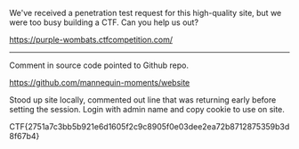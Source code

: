 We've received a penetration test request for this high-quality site, but we
were too busy building a CTF. Can you help us out?

https://purple-wombats.ctfcompetition.com/

----

Comment in source code pointed to Github repo.

https://github.com/mannequin-moments/website

Stood up site locally, commented out line that was returning early before
setting the session.  Login with admin name and copy cookie to use on site.

CTF{2751a7c3bb5b921e6d1605f2c9c8905f0e03dee2ea72b8712875359b3d8f67b4}
